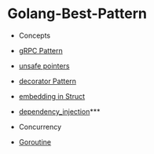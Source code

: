 # Golang-Best-Pattern

- Concepts
- [gRPC Pattern](./best_struct.go)
- [unsafe pointers](./pointers.go)
- [decorator Pattern](./decroator_pattern.go)
- [embedding in Struct](./embedding_struct.go)
- [dependency_injection](./dependency_injection.go)\*\*\*

- Concurrency

- [Goroutine](./goroutine/)
